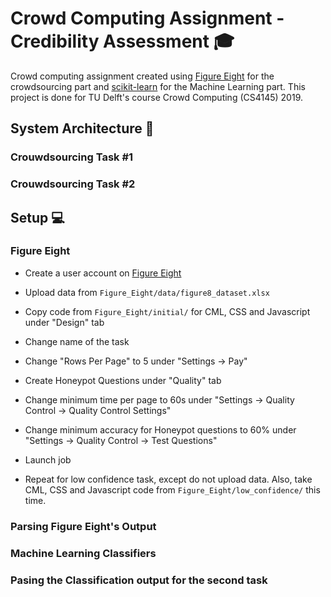 # Crowd Computing Assignment - Credibility Assessment :mortar_board:

Crowd computing assignment created using [Figure Eight](https://www.figure-eight.com/) for the crowdsourcing part and [scikit-learn](https://scikit-learn.org) for the Machine Learning part. This project is done for TU Delft's course Crowd Computing (CS4145) 2019.

## System Architecture :green_book:

### Crouwdsourcing Task #1

### Crouwdsourcing Task #2 


## Setup :computer:

### Figure Eight
* Create a user account on [Figure Eight](https://make.figure-eight.com/jobs)
* Upload data from `Figure_Eight/data/figure8_dataset.xlsx`
* Copy code from `Figure_Eight/initial/` for CML, CSS and Javascript under "Design" tab
* Change name of the task
* Change "Rows Per Page" to 5 under "Settings -> Pay"
* Create Honeypot Questions under "Quality" tab
* Change minimum time per page to 60s under "Settings -> Quality Control -> Quality Control Settings"
* Change minimum accuracy for Honeypot questions to 60% under "Settings -> Quality Control -> Test Questions"
* Launch job  
  
  
* Repeat for low confidence task, except do not upload data. Also, take CML, CSS and Javascript code
from `Figure_Eight/low_confidence/` this time.

### Parsing Figure Eight's Output

### Machine Learning Classifiers 

### Pasing the Classification output for the second task